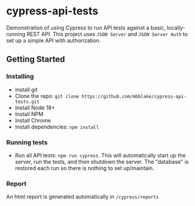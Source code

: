 # cypress-api-tests

Demonstration of using Cypress to run API tests against a basic, locally-running REST API. This project uses `JSON Server` and `JSON Server Auth` to set up a simple API with authorization.

## Getting Started

### Installing

-   Install git
-   Clone the repo: `git clone https://github.com/mbblake/cypress-api-tests.git`
-   Install Node 18+
-   Install NPM
-   Install Chrome
-   Install dependencies: `npm install`

### Running tests

-   Run all API tests: `npm run cypress`. This will automatically start up the server, run the tests, and then shutdown the server. The "database" is restored each run so there is nothing to set up/maintain.

### Report

An html report is generated automatically in `/cypress/reports`
